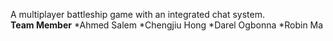 A multiplayer battleship game with an integrated chat system.  
**Team Member**
*Ahmed Salem
*Chengjiu Hong
*Darel Ogbonna
*Robin Ma
